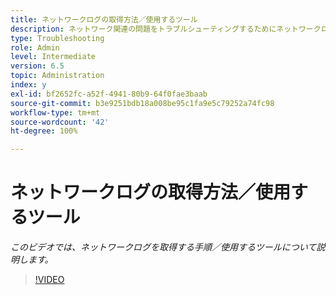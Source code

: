 ```yaml
---
title: ネットワークログの取得方法／使用するツール
description: ネットワーク関連の問題をトラブルシューティングするためにネットワークログを取得する手順
type: Troubleshooting
role: Admin
level: Intermediate
version: 6.5
topic: Administration
index: y
exl-id: bf2652fc-a52f-4941-80b9-64f0fae3baab
source-git-commit: b3e9251bdb18a008be95c1fa9e5c79252a74fc98
workflow-type: tm+mt
source-wordcount: '42'
ht-degree: 100%

---
```


# ネットワークログの取得方法／使用するツール

*このビデオでは、ネットワークログを取得する手順／使用するツールについて説明します。*

>[!VIDEO](https://video.tv.adobe.com/v/335491?quality=12&learn=on)
